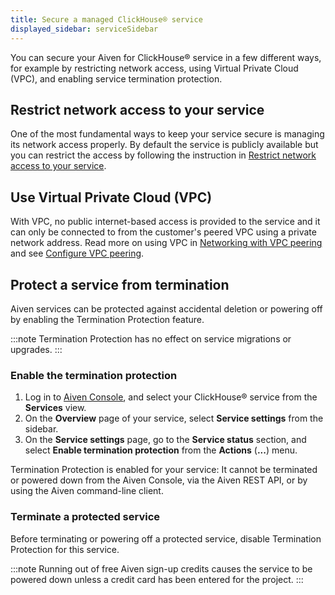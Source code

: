 ```yaml
---
title: Secure a managed ClickHouse® service
displayed_sidebar: serviceSidebar
---
```


You can secure your Aiven for ClickHouse® service in a few different ways, for example by restricting network access, using Virtual Private Cloud (VPC), and enabling service termination protection.

## Restrict network access to your service

One of the most fundamental ways to keep your service secure is managing
its network access properly. By default the service is publicly
available but you can restrict the access by following the instruction
in
[Restrict network access to your service](/docs/platform/howto/restrict-access).

## Use Virtual Private Cloud (VPC)

With VPC, no public internet-based access is provided to the service and
it can only be connected to from the customer's peered VPC using a
private network address. Read more on using VPC in
[Networking with VPC peering](/docs/platform/concepts/cloud-security#networking-with-vpc-peering) and see
[Configure VPC peering](/docs/platform/howto/manage-project-vpc#create-a-project-vpc).

## Protect a service from termination

Aiven services can be protected against accidental deletion or powering
off by enabling the Termination Protection feature.

:::note
Termination Protection has no effect on service migrations or upgrades.
:::

### Enable the termination protection

1.  Log in to [Aiven Console](https://console.aiven.io/), and select
    your ClickHouse® service from the **Services** view.
1.  On the **Overview** page of your service, select **Service
    settings** from the sidebar.
1.  On the **Service settings** page, go to the **Service status**
    section, and select **Enable termination protection** from the
    **Actions** (**...**) menu.

Termination Protection is enabled for your service: It cannot be
terminated or powered down from the Aiven Console, via the Aiven
REST API, or by using the Aiven command-line client.

### Terminate a protected service

Before terminating or powering off a protected service,
disable Termination Protection for this service.

:::note
Running out of free Aiven sign-up credits causes the service to be
powered down unless a credit card has been entered for the project.
:::
